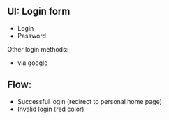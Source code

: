 UI: Login form
--------------

- Login
- Password

Other login methods:

- via google

Flow:
---------------
- Successful login (redirect to personal home page)
- Invalid login (red color)
